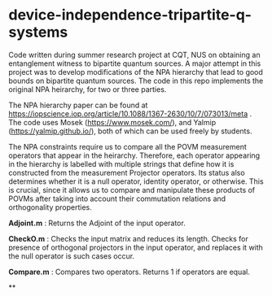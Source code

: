 # device-independence-tripartite-q-systems
Code written during summer research project at CQT, NUS on obtaining an entanglement witness to bipartite quantum sources. A major attempt in this project was to develop modifications of the NPA hierarchy that lead to good bounds on bipartite quantum sources. The code in this repo implements the original NPA heirarchy, for two or three parties. 

The NPA hierarchy paper can be found at https://iopscience.iop.org/article/10.1088/1367-2630/10/7/073013/meta .
The code uses Mosek (https://www.mosek.com/), and Yalmip (https://yalmip.github.io/), both of which can be used freely by students. 

The NPA constraints require us to compare all the POVM measurement operators that appear in the heirarchy. Therefore, each operator appearing in the hierarchy is labelled with multiple strings that define how it is constructed from the measurement Projector operators. Its status also determines whether it is a null operator, identity operator, or otherwise. This is crucial, since it allows us to compare and manipulate these products of POVMs after taking into account their commutation relations and orthogonality properties.

**Adjoint.m** :   Returns the Adjoint of the input operator.

**CheckO.m** : Checks the input matrix and reduces its length. Checks for presence of orthogonal projectors in the input operator, and replaces it with the null operator is such cases occur.

**Compare.m** : Compares two operators. Returns 1 if operators are equal. 

**







